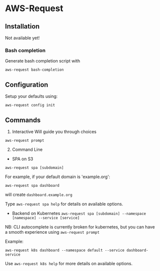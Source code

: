 # AWS-Request

## Installation

Not available yet!

### Bash completion

Generate bash completion script with

`aws-request bash-completion`

## Configuration

Setup your defaults using:

`aws-request config init`

## Commands

1. Interactive
   Will guide you through choices

`aws-request prompt`

2. Command Line

- SPA on S3

`aws-request spa [subdomain]`

For example, if your default domain is 'example.org':

`aws-request spa dashboard`

will create `dashboard.example.org`

Type `aws-request spa help` for details on available options.

- Backend on Kubernetes
  `aws-request spa [subdomain] --namespace [namespace] --service [service]`

NB: CLI autocomplete is currently broken for kubernetes, but you can have a smooth experience using `aws-request prompt`

Example:

`aws-request k8s dashboard --namespace default --service dashboard-service`

Use `aws-request k8s help` for more details on available options.
